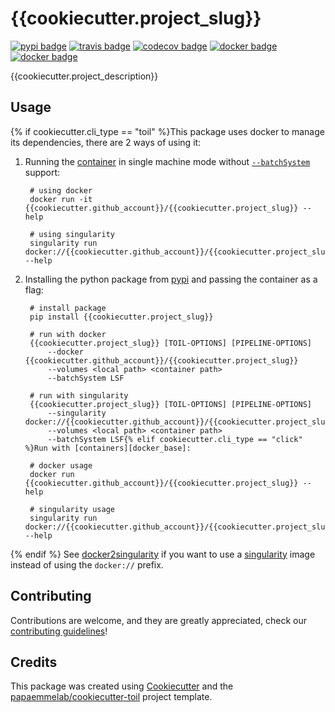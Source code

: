 # {{cookiecutter.project_slug}}

[![pypi badge][pypi_badge]][pypi_base]
[![travis badge][travis_badge]][travis_base]
[![codecov badge][codecov_badge]][codecov_base]
[![docker badge][docker_badge]][docker_base]
[![docker badge][automated_badge]][docker_base]

{{cookiecutter.project_description}}

## Usage

{% if cookiecutter.cli_type == "toil" %}This package uses docker to manage its dependencies, there are 2 ways of using it:

1. Running the [container][docker_base] in single machine mode without [`--batchSystem`] support:

        # using docker
        docker run -it {{cookiecutter.github_account}}/{{cookiecutter.project_slug}} --help

        # using singularity
        singularity run docker://{{cookiecutter.github_account}}/{{cookiecutter.project_slug}} --help

1. Installing the python package from [pypi][pypi_base] and passing the container as a flag:

        # install package
        pip install {{cookiecutter.project_slug}}

        # run with docker
        {{cookiecutter.project_slug}} [TOIL-OPTIONS] [PIPELINE-OPTIONS]
            --docker {{cookiecutter.github_account}}/{{cookiecutter.project_slug}}
            --volumes <local path> <container path>
            --batchSystem LSF

        # run with singularity
        {{cookiecutter.project_slug}} [TOIL-OPTIONS] [PIPELINE-OPTIONS]
            --singularity docker://{{cookiecutter.github_account}}/{{cookiecutter.project_slug}}
            --volumes <local path> <container path>
            --batchSystem LSF{% elif cookiecutter.cli_type == "click" %}Run with [containers][docker_base]:

        # docker usage
        docker run {{cookiecutter.github_account}}/{{cookiecutter.project_slug}} --help

        # singularity usage
        singularity run docker://{{cookiecutter.github_account}}/{{cookiecutter.project_slug}} --help
{% endif %}
See [docker2singularity] if you want to use a [singularity] image instead of using the `docker://` prefix.

## Contributing

Contributions are welcome, and they are greatly appreciated, check our [contributing guidelines](.github/CONTRIBUTING.md)!

## Credits

This package was created using [Cookiecutter] and the
[papaemmelab/cookiecutter-toil] project template.

<!-- References -->
[singularity]: http://singularity.lbl.gov/
[docker2singularity]: https://github.com/singularityware/docker2singularity
[cookiecutter]: https://github.com/audreyr/cookiecutter
[papaemmelab/cookiecutter-toil]: https://github.com/papaemmelab/cookiecutter-toil
[`--batchSystem`]: http://toil.readthedocs.io/en/latest/developingWorkflows/batchSystem.html?highlight=BatchSystem

<!-- Badges -->
[docker_base]: https://hub.docker.com/r/{{cookiecutter.github_account}}/{{cookiecutter.project_slug}}
[docker_badge]: https://img.shields.io/docker/build/{{cookiecutter.github_account}}/{{cookiecutter.project_slug}}.svg
[automated_badge]: https://img.shields.io/docker/automated/{{cookiecutter.github_account}}/{{cookiecutter.project_slug}}.svg
[codecov_badge]: https://codecov.io/gh/{{cookiecutter.github_account}}/{{cookiecutter.project_slug}}/branch/master/graph/badge.svg
[codecov_base]: https://codecov.io/gh/{{cookiecutter.github_account}}/{{cookiecutter.project_slug}}
[pypi_badge]: https://img.shields.io/pypi/v/{{cookiecutter.project_slug}}.svg
[pypi_base]: https://pypi.python.org/pypi/{{cookiecutter.project_slug}}
[travis_badge]: https://img.shields.io/travis/{{cookiecutter.github_account}}/{{cookiecutter.project_slug}}.svg
[travis_base]: https://travis-ci.org/{{cookiecutter.github_account}}/{{cookiecutter.project_slug}}

